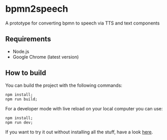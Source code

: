 # bpmn2speech

A prototype for converting bpmn to speech via TTS and text components


## Requirements

* Node.js
* Google Chrome (latest version)

## How to build

You can build the project with the following commands:

```shell
npm install;
npm run build;
```

For a developer mode with live reload on your local computer you can use:

```shell
npm install;
npm run dev;
```

If you want to try it out without installing all the stuff, have a look
[here](http://bpmn2speech.com).
